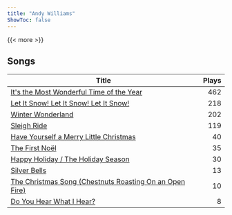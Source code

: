 ```yaml
---
title: "Andy Williams"
ShowToc: false
---
```


{{< more >}}

## Songs
Title | Plays 
----- | -----: 
[It's the Most Wonderful Time of the Year](/songs/its-the-most-wonderful-time-of-the-year) | 462
[Let It Snow! Let It Snow! Let It Snow!](/songs/let-it-snow-let-it-snow-let-it-snow) | 218
[Winter Wonderland](/songs/winter-wonderland) | 202
[Sleigh Ride](/songs/sleigh-ride) | 119
[Have Yourself a Merry Little Christmas](/songs/have-yourself-a-merry-little-christmas) | 40
[The First Noël](/songs/the-first-noel) | 35
[Happy Holiday / The Holiday Season](/songs/happy-holiday-the-holiday-season) | 30
[Silver Bells](/songs/silver-bells) | 13
[The Christmas Song (Chestnuts Roasting On an Open Fire)](/songs/the-christmas-song-chestnuts-roasting-on-an-open-fire) | 10
[Do You Hear What I Hear?](/songs/do-you-hear-what-i-hear) | 8

